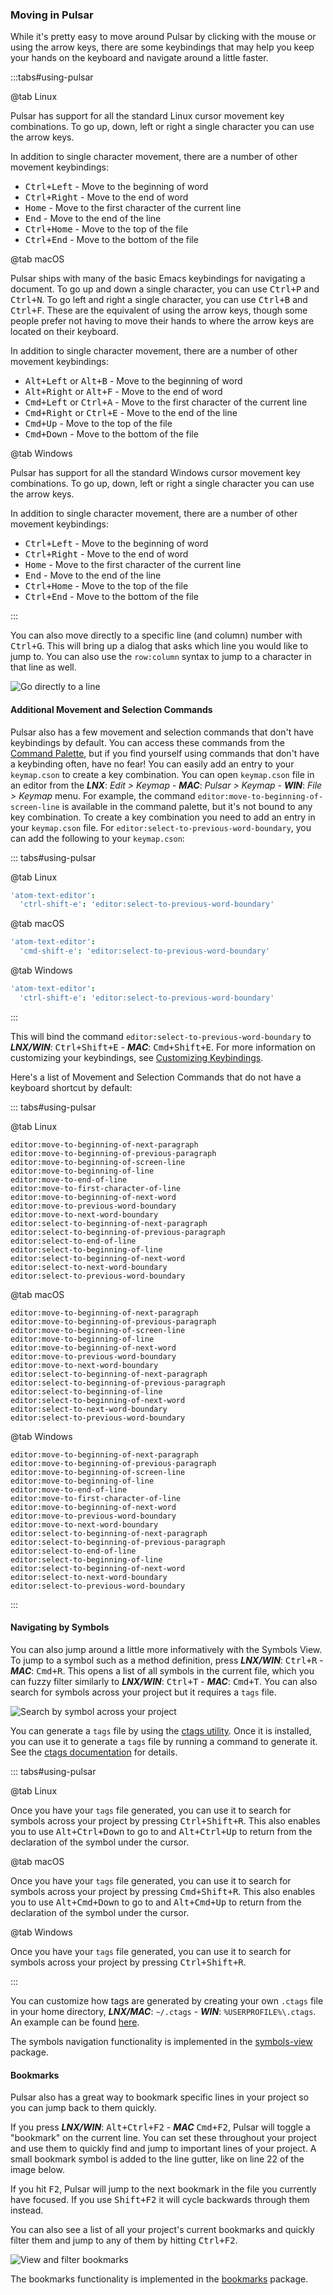 ### Moving in Pulsar

While it's pretty easy to move around Pulsar by clicking with the mouse or using
the arrow keys, there are some keybindings that may help you keep your hands on
the keyboard and navigate around a little faster.

:::tabs#using-pulsar

@tab Linux

Pulsar has support for all the standard Linux cursor movement key combinations.
To go up, down, left or right a single character you can use the arrow keys.

In addition to single character movement, there are a number of other movement
keybindings:

- <kbd>Ctrl+Left</kbd> - Move to the beginning of word
- <kbd>Ctrl+Right</kbd> - Move to the end of word
- <kbd>Home</kbd> - Move to the first character of the current line
- <kbd>End</kbd> - Move to the end of the line
- <kbd>Ctrl+Home</kbd> - Move to the top of the file
- <kbd>Ctrl+End</kbd> - Move to the bottom of the file

@tab macOS

Pulsar ships with many of the basic Emacs keybindings for navigating a document.
To go up and down a single character, you can use <kbd>Ctrl+P</kbd> and
<kbd>Ctrl+N</kbd>. To go left and right a single character, you can use
<kbd>Ctrl+B</kbd> and <kbd>Ctrl+F</kbd>. These are the equivalent of using the
arrow keys, though some people prefer not having to move their hands to where
the arrow keys are located on their keyboard.

In addition to single character movement, there are a number of other movement
keybindings:

- <kbd>Alt+Left</kbd> or <kbd>Alt+B</kbd> - Move to the beginning of word
- <kbd>Alt+Right</kbd> or <kbd>Alt+F</kbd> - Move to the end of word
- <kbd>Cmd+Left</kbd> or <kbd>Ctrl+A</kbd> - Move to the first character of the current line
- <kbd>Cmd+Right</kbd> or <kbd>Ctrl+E</kbd> - Move to the end of the line
- <kbd>Cmd+Up</kbd> - Move to the top of the file
- <kbd>Cmd+Down</kbd> - Move to the bottom of the file

@tab Windows

Pulsar has support for all the standard Windows cursor movement key combinations.
To go up, down, left or right a single character you can use the arrow keys.

In addition to single character movement, there are a number of other movement
keybindings:

- <kbd>Ctrl+Left</kbd> - Move to the beginning of word
- <kbd>Ctrl+Right</kbd> - Move to the end of word
- <kbd>Home</kbd> - Move to the first character of the current line
- <kbd>End</kbd> - Move to the end of the line
- <kbd>Ctrl+Home</kbd> - Move to the top of the file
- <kbd>Ctrl+End</kbd> - Move to the bottom of the file

:::

You can also move directly to a specific line (and column) number with
<kbd>Ctrl+G</kbd>. This will bring up a dialog that asks which line you would
like to jump to. You can also use the `row:column` syntax to jump to a character
in that line as well.

![Go directly to a line](@images/atom/goto.png "Go directly to a line")

#### Additional Movement and Selection Commands

Pulsar also has a few movement and selection commands that don't have
keybindings by default. You can access these commands from the [Command Palette](../../getting-started#command-palette),
but if you find yourself using commands that don't have a keybinding often, have
no fear! You can easily add an entry to your `keymap.cson` to create a key
combination. You can open `keymap.cson` file in an editor from the
**_LNX_**: _Edit > Keymap_ -
**_MAC_**: _Pulsar > Keymap_ -
**_WIN_**: _File > Keymap_ menu.
For example, the command `editor:move-to-beginning-of-screen-line` is available
in the command palette, but it's not bound to any key combination. To create a
key combination you need to add an entry in your `keymap.cson` file. For
`editor:select-to-previous-word-boundary`, you can add the following to your
`keymap.cson`:

::: tabs#using-pulsar <!--TODO: Check if these are rebranded in core-->

@tab Linux

```coffee
'atom-text-editor':
  'ctrl-shift-e': 'editor:select-to-previous-word-boundary'
```

@tab macOS

```coffee
'atom-text-editor':
  'cmd-shift-e': 'editor:select-to-previous-word-boundary'
```

@tab Windows

```coffee
'atom-text-editor':
  'ctrl-shift-e': 'editor:select-to-previous-word-boundary'
```

:::

This will bind the command `editor:select-to-previous-word-boundary` to
**_LNX/WIN_**: <kbd>Ctrl+Shift+E</kbd> -
**_MAC_**: <kbd>Cmd+Shift+E</kbd>. For more information on
customizing your keybindings, see [Customizing Keybindings](#customizing-keybindings).

Here's a list of Movement and Selection Commands that do not have a keyboard
shortcut by default:

::: tabs#using-pulsar

@tab Linux

```
editor:move-to-beginning-of-next-paragraph
editor:move-to-beginning-of-previous-paragraph
editor:move-to-beginning-of-screen-line
editor:move-to-beginning-of-line
editor:move-to-end-of-line
editor:move-to-first-character-of-line
editor:move-to-beginning-of-next-word
editor:move-to-previous-word-boundary
editor:move-to-next-word-boundary
editor:select-to-beginning-of-next-paragraph
editor:select-to-beginning-of-previous-paragraph
editor:select-to-end-of-line
editor:select-to-beginning-of-line
editor:select-to-beginning-of-next-word
editor:select-to-next-word-boundary
editor:select-to-previous-word-boundary
```

@tab macOS

```
editor:move-to-beginning-of-next-paragraph
editor:move-to-beginning-of-previous-paragraph
editor:move-to-beginning-of-screen-line
editor:move-to-beginning-of-line
editor:move-to-beginning-of-next-word
editor:move-to-previous-word-boundary
editor:move-to-next-word-boundary
editor:select-to-beginning-of-next-paragraph
editor:select-to-beginning-of-previous-paragraph
editor:select-to-beginning-of-line
editor:select-to-beginning-of-next-word
editor:select-to-next-word-boundary
editor:select-to-previous-word-boundary
```

@tab Windows

```
editor:move-to-beginning-of-next-paragraph
editor:move-to-beginning-of-previous-paragraph
editor:move-to-beginning-of-screen-line
editor:move-to-beginning-of-line
editor:move-to-end-of-line
editor:move-to-first-character-of-line
editor:move-to-beginning-of-next-word
editor:move-to-previous-word-boundary
editor:move-to-next-word-boundary
editor:select-to-beginning-of-next-paragraph
editor:select-to-beginning-of-previous-paragraph
editor:select-to-end-of-line
editor:select-to-beginning-of-line
editor:select-to-beginning-of-next-word
editor:select-to-next-word-boundary
editor:select-to-previous-word-boundary
```

:::

#### Navigating by Symbols

You can also jump around a little more informatively with the Symbols View. To
jump to a symbol such as a method definition, press
**_LNX/WIN_**: <kbd>Ctrl+R</kbd> -
**_MAC_**: <kbd>Cmd+R</kbd>. This opens a list of all symbols in the current file, which
you can fuzzy filter similarly to
**_LNX/WIN_**: <kbd>Ctrl+T</kbd> -
**_MAC_**: <kbd>Cmd+T</kbd>.
You can also search for symbols across your project but it requires a `tags`
file.

![Search by symbol across your project](@images/atom/symbol.png)

You can generate a `tags` file by using the [ctags utility](https://ctags.io/).
Once it is installed, you can use it to generate a `tags` file by running a
command to generate it. See the [ctags documentation](https://docs.ctags.io/en/latest/)
for details.

::: tabs#using-pulsar

@tab Linux

Once you have your `tags` file generated, you can use it to search for symbols
across your project by pressing <kbd>Ctrl+Shift+R</kbd>. This also enables you
to use <kbd>Alt+Ctrl+Down</kbd> to go to and <kbd>Alt+Ctrl+Up</kbd> to return
from the declaration of the symbol under the cursor.

@tab macOS

Once you have your `tags` file generated, you can use it to search for symbols
across your project by pressing <kbd>Cmd+Shift+R</kbd>. This also enables you
to use <kbd>Alt+Cmd+Down</kbd> to go to and <kbd>Alt+Cmd+Up</kbd> to return from
the declaration of the symbol under the cursor.

@tab Windows

Once you have your `tags` file generated, you can use it to search for symbols
across your project by pressing <kbd class>Ctrl+Shift+R</kbd>.

:::

You can customize how tags are generated by creating your own `.ctags` file in
your home directory,
**_LNX/MAC_**: `~/.ctags` -
**_WIN_**: `%USERPROFILE%\.ctags`.
An example can be found [here](https://github.com/pulsar-edit/symbols-view/blob/master/lib/ctags-config).

The symbols navigation functionality is implemented in the [symbols-view](https://github.com/pulsar-edit/symbols-view)
package.

#### Bookmarks

Pulsar also has a great way to bookmark specific lines in your project so you can
jump back to them quickly.

If you press
**_LNX/WIN_**: <kbd>Alt+Ctrl+F2</kbd> -
**_MAC_** <kbd>Cmd+F2</kbd>, Pulsar will toggle
a "bookmark" on the current line. You can set these throughout your project and
use them to quickly find and jump to important lines of your project. A small
bookmark symbol is added to the line gutter, like on line 22 of the image below.

If you hit <kbd>F2</kbd>, Pulsar will jump to the next bookmark in the file you
currently have focused. If you use <kbd>Shift+F2</kbd> it will cycle backwards
through them instead.

You can also see a list of all your project's current bookmarks and quickly
filter them and jump to any of them by hitting <kbd>Ctrl+F2</kbd>.

![View and filter bookmarks](@images/atom/bookmarks.png "View and filter bookmarks")

The bookmarks functionality is implemented in the [bookmarks](https://github.com/pulsar-edit/bookmarks)
package.
